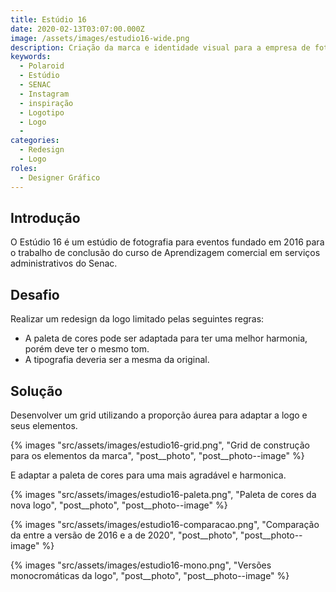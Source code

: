 ```yaml
---
title: Estúdio 16
date: 2020-02-13T03:07:00.000Z
image: /assets/images/estudio16-wide.png
description: Criação da marca e identidade visual para a empresa de fotografia Estúdio 16.
keywords:
  - Polaroid
  - Estúdio
  - SENAC
  - Instagram
  - inspiração
  - Logotipo
  - Logo
  -
categories:
  - Redesign
  - Logo
roles:
  - Designer Gráfico
---
```


## Introdução

O Estúdio 16 é um estúdio de fotografia para eventos fundado em 2016 para o trabalho de conclusão do curso de Aprendizagem comercial em serviços administrativos do Senac.

## Desafio

Realizar um redesign da logo limitado pelas seguintes regras:

- A paleta de cores pode ser adaptada para ter uma melhor harmonia, porém deve ter o mesmo tom.
- A tipografia deveria ser a mesma da original.

## Solução

Desenvolver um grid utilizando a proporção áurea para adaptar a logo e seus elementos.

{% images "src/assets/images/estudio16-grid.png", "Grid de construção para os elementos da marca", "post__photo", "post__photo--image" %}

E adaptar a paleta de cores para uma mais agradável e harmonica.

{% images "src/assets/images/estudio16-paleta.png", "Paleta de cores da nova logo", "post__photo", "post__photo--image" %}

{% images "src/assets/images/estudio16-comparacao.png", "Comparação da entre a versão de 2016 e a de 2020", "post__photo", "post__photo--image" %}

{% images "src/assets/images/estudio16-mono.png", "Versões monocromáticas da logo", "post__photo", "post__photo--image" %}
